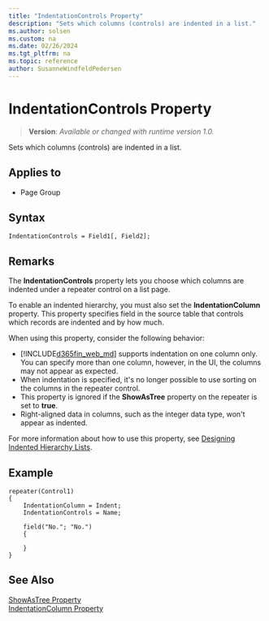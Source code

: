 ```yaml
---
title: "IndentationControls Property"
description: "Sets which columns (controls) are indented in a list."
ms.author: solsen
ms.custom: na
ms.date: 02/26/2024
ms.tgt_pltfrm: na
ms.topic: reference
author: SusanneWindfeldPedersen
---
```

[//]: # (START>DO_NOT_EDIT)
[//]: # (IMPORTANT:Do not edit any of the content between here and the END>DO_NOT_EDIT.)
[//]: # (Any modifications should be made in the .xml files in the ModernDev repo.)
# IndentationControls Property
> **Version**: _Available or changed with runtime version 1.0._

Sets which columns (controls) are indented in a list.

## Applies to
-   Page Group

[//]: # (IMPORTANT: END>DO_NOT_EDIT)

## Syntax

```AL
IndentationControls = Field1[, Field2];
```

## Remarks  

The **IndentationControls** property lets you choose which columns are indented under a repeater control on a list page.

To enable an indented hierarchy, you must also set the **IndentationColumn** property. This property specifies field in the source table that controls which records are indented and by how much. 

When using this property, consider the following behavior:

- [!INCLUDE[d365fin_web_md](../includes/d365fin_web_md.md)] supports indentation on one column only. You can specify more than one column, however, in the UI, the columns may not appear as expected.
- When indentation is specified, it's no longer possible to use sorting on the columns in the repeater control.  
- This property is ignored if the **ShowAsTree** property on the repeater is set to **true**.
- Right-aligned data in columns, such as the integer data type, won't appear as indented.

For more information about how to use this property, see [Designing Indented Hierarchy Lists](../devenv-indented-hierarchy-lists.md).

## Example

```AL
repeater(Control1)
{
    IndentationColumn = Indent;
    IndentationControls = Name;
    
    field("No."; "No.")
    {
       
    }
}
```

## See Also

[ShowAsTree Property](devenv-showastree-property.md)  
[IndentationColumn Property](devenv-indentationcolumn-property.md)  